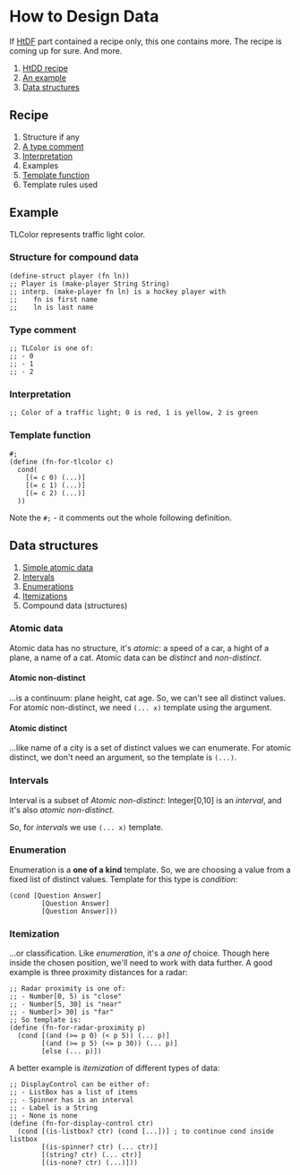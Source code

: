 # How to Design Data
If [HtDF](HtDF.md) part contained a recipe only, this one contains more.
The recipe is coming up for sure. And more.
1. [HtDD recipe](#recipe)
2. [An example](#example)
3. [Data structures](#data-structures)

## Recipe

1. Structure if any
2. [A type comment](#type-comment)
3. [Interpretation](#interpretation)
4. Examples
5. [Template function](#template-function)
6. Template rules used

## Example
TLColor represents traffic light color.

### Structure for compound data
```racket
(define-struct player (fn ln))
;; Player is (make-player String String)
;; interp. (make-player fn ln) is a hockey player with
;;    fn is first name
;;    ln is last name
```
### Type comment
```racket
;; TLColor is one of:
;; - 0
;; - 1
;; - 2
```

### Interpretation
```racket
;; Color of a traffic light; 0 is red, 1 is yellow, 2 is green
```

### Template function
```racket
#;
(define (fn-for-tlcolor c)
  cond(
    [(= c 0) (...)]
    [(= c 1) (...)]
    [(= c 2) (...)]
  ))
```
Note the `#;` - it comments out the whole following definition.

## Data structures
1. [Simple atomic data](#atomic-data)
2. [Intervals](#intervals)
3. [Enumerations](#enumeration)
4. [Itemizations](#itemization)
5. Compound data (structures) 

### Atomic data
Atomic data has no structure, it's _atomic_: a speed of a car, a hight of a plane, a name of a cat.
Atomic data can be _distinct_ and _non-distinct_.
#### Atomic non-distinct
...is a continuum: plane height, cat age. So, we can't see all distinct values.
For atomic non-distinct, we need `(... x)` template using the argument.

#### Atomic distinct
...like name of a city is a set of distinct values we can enumerate. 
For atomic distinct, we don't need an argument, so the template is `(...)`.

### Intervals
Interval is a subset of _Atomic non-distinct_: Integer[0,10] is an _interval_, and it's also _atomic non-distinct_.

So, for _intervals_ we use `(... x)` template.

### Enumeration
Enumeration is a **one of a kind** template.
So, we are choosing a value from a fixed list of distinct values.
Template for this type is _condition_:

```racket
(cond [Question Answer]
        [Question Answer]
        [Question Answer]))
```

### Itemization
...or classification. 
Like _enumeration_, it's a _one of_ choice. 
Though here inside the chosen position, we'll need to work with data further.
A good example is three proximity distances for a radar:

```racket
;; Radar proximity is one of:
;; - Number[0, 5) is "close"
;; - Number[5, 30] is "near"
;; - Number[> 30] is "far"
;; So template is:
(define (fn-for-radar-proximity p)
  (cond [(and (>= p 0) (< p 5)) (... p)]
        [(and (>= p 5) (<= p 30)) (... p)]
        [else (... p)])
```

A better example is _itemization_ of different types of data:
```racket
;; DisplayControl can be either of:
;; - ListBox has a list of items
;; - Spinner has is an interval
;; - Label is a String
;; - None is none
(define (fn-for-display-control ctr)
  (cond [(is-listbox? ctr) (cond [...])] ; to continue cond inside listbox
        [(is-spinner? ctr) (... ctr)]
        [(string? ctr) (... ctr)]
        [(is-none? ctr) (...)]))
```

